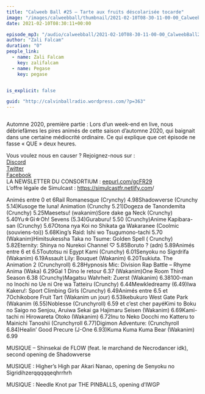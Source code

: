 ```yaml
---
title: "Calweeb Ball #25 – Tarte aux fruits déscolarisée tocarde"
image: "/images/calweebball/thumbnail/2021-02-10T08-30-11-00-00_CalweebBall25Tarteauxfruitsdscolarisetocarde.jpg"
date: 2021-02-10T08:30:11+00:00

episode_mp3: "/audio/calweebball/2021-02-10T08-30-11-00-00_CalweebBall25Tarteauxfruitsdscolarisetocarde.mp3"
author: "Zali Falcam"
duration: "0"
people_link: 
  - name: Zali Falcam
    key: zalifalcam
  - name: Pegase
    key: pegase


is_explicit: false

guid: "http://calvinballradio.wordpress.com/?p=363"
---
```


<PodcastHeader/>

<!-- ECRIRE LA DESCRIPTION DE L'EPISODE SOUS CETTE LIGNE -->

 
<a href="" rel="nofollow"></a>
 



<img src="/resources/calweebball/2021-02-10T08-30-11-00-00_CalweebBall25Tarteauxfruitsdscolarisetocarde/c25-1.jpg" alt="">



<p>Automne 2020, première partie : Lors d’un week-end en live, nous débriefâmes les pires animés de cette saison d’automne 2020, qui baignait dans une certaine médiocrité ordinaire. Ce qui explique que cet épisode ne fasse «&nbsp;QUE&nbsp;» deux heures.</p>



<p>Vous voulez nous en causer ? Rejoignez-nous sur :<br><a href="http://discordapp.com/invite/4RnA9v7" rel="nofollow">Discord</a><br><a href="https://twitter.com/Calvinball_FM?lang=fr" rel="nofollow">Twitter</a><br><a href="https://www.facebook.com/CalvinballRadio/?ref=bookmarks" rel="nofollow">Facebook</a><br>LA NEWSLETTER DU CONSORTIUM : <a href="https://exit.sc/?url=http%3A%2F%2Feepurl.com%2FgcFR29" rel="nofollow">eepurl.com/gcFR29</a><br>L’offre légale de Simulcast : <a href="https://simulcastfr.netlify.com/" rel="nofollow">https://simulcastfr.netlify.com</a>/</p>



<tr><td></td></tr><tr><td></td></tr><tr><td></td></tr><tr><td></td></tr><tr><td>Animés entre 0 et 6</td></tr><tr><td>Rail Romanesque (Crynchy) 4.98</td></tr><tr><td>Shadowverse (Crunchy 5.14)</td></tr><tr><td>Kusoge tte Iuna! Animation (Crunchy 5.21)</td></tr><tr><td>Dogeza de Tanondemita (Crunchy) 5.25</td></tr><tr><td>Maesetsu! (wakanim)</td></tr><tr><td>Sore dake ga Neck (Crunchy) 5.40</td></tr><tr><td>Yu☆Gi☆Oh! Sevens (5.34)</td></tr><tr><td>Guraburu! 5.50 (Crunchy)</td></tr><tr><td>Anime Kapibara-san (Crunchy) 5.67</td></tr><tr><td>Otona nya Koi no Shikata ga Wakaranee (Coolmic (souviens-toi)) 5.68</td></tr><tr><td>King’s Raid: Ishi wo Tsugumono-tachi 5.70 (Wakanim)</td></tr><tr><td>Himitsukessha Taka no Tsume: Golden Spell ( Crunchy) 5.82</td></tr><tr><td>Eternity: Shinya no Nurekoi Channel ♡ 5.85</td></tr><tr><td>Boruto ? (adn) 5.89</td></tr><tr><td></td></tr><tr><td>Animés entre 6 et 6.5</td></tr><tr><td>Toutotsu ni Egypt Kami (Crunchy) 6.01</td></tr><tr><td>Senyoku no Sigrdrifa (Wakanim) 6.19</td></tr><tr><td>Assault Lily: Bouquet (Wakanim) 6.20</td></tr><tr><td>Tsukiuta. The Animation 2 (Crunchyroll) 6.28</td></tr><tr><td>Hypnosis Mic: Division Rap Battle – Rhyme Anima (Waka) 6.29</td></tr><tr><td>Gal 1 Dino le retour 6.37 (Wakanim)</td></tr><tr><td>One Room Third Season 6.38 (Crunchy)</td></tr><tr><td>Magatsu Wahrheit: Zuerst (Wakanim) 6.38</td></tr><tr><td>100-man no Inochi no Ue ni Ore wa Tatteiru (Crunchy) 6.44</td></tr><tr><td>Mewkledreamy (6.49)</td></tr><tr><td>Iwa Kakeru!: Sport Climbing Girls (Crunchy) 6.49</td></tr><tr><td></td></tr><tr><td>Animés entre 6.5 et 7</td></tr><tr><td>Ochikobore Fruit Tart (Wakanim un jour) 6.53</td></tr><tr><td>Ikebukuro West Gate Park (Wakanim (6.55)</td></tr><tr><td>Noblesse (Crunchyroll) 6.59 et c’est cher payé</td></tr><tr><td>Kimi to Boku no Saigo no Senjou, Aruiwa Sekai ga Hajimaru Seisen (Wakanim) 6.69</td></tr><tr><td>Kami-tachi ni Hirowareta Otoko (Wakanim) 6.72</td></tr><tr><td>Inu to Neko Docchi mo Katteru to Mainichi Tanoshii (Crunchyroll 6.77)</td></tr><tr><td>Digimon Adventure: (Crunchyroll 6.84)</td></tr><tr><td>Healin’ Good Precure (J-One 6.93)</td></tr><tr><td>Kuma Kuma Kuma Bear (Wakanim) 6.99</td></tr><tr><td></td></tr><tr><td></td></tr>



<p>MUSIQUE – Shinsekai de FLOW (feat. le marchand de Necrodancer idk), second opening de Shadowverse</p>



<p>MUSIQUE : Higher’s High par Akari Nanao, opening de Senyoku no Sigridihzerqqqqqeqhrrhrh</p>



<p>MUSIQUE : Needle Knot par THE PINBALLS, opening d’IWGP</p>


